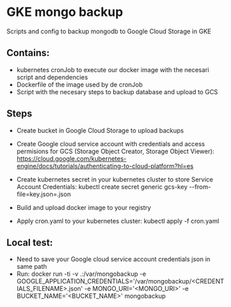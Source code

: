 # GKE mongo backup
Scripts and config to backup mongodb to Google Cloud Storage in GKE

## Contains:
- kubernetes cronJob to execute our docker image with the necesari script and dependencies
- Dockerfile of the image used by de cronJob
- Script with the necesary steps to backup database and upload to GCS

## Steps
- Create bucket in Google Cloud Storage to upload backups

- Create Google cloud service account with credentials and access permisions for GCS (Storage Object Creator, Storage Object Viewer): 
https://cloud.google.com/kubernetes-engine/docs/tutorials/authenticating-to-cloud-platform?hl=es

- Create kubernetes secret in your kubernetes cluster to store Service Account Credentials:
  kubectl create secret generic gcs-key --from-file=key.json=<PATH-TO-KEY-FILE>.json

- Build and upload docker image to your registry

- Apply cron.yaml to your kubernetes cluster:
  kubectl apply -f cron.yaml

## Local test:
- Need to save your Google cloud service account credentials json in same path 
- Run:
docker run -ti -v .:/var/mongobackup -e GOOGLE_APPLICATION_CREDENTIALS='/var/mongobackup/<CREDENTIALS_FILENAME>.json' -e MONGO_URI='<MONGO_URI>' -e BUCKET_NAME='<BUCKET_NAME>' mongobackup
